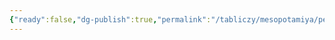 ```yaml
---
{"ready":false,"dg-publish":true,"permalink":"/tabliczy/mesopotamiya/pechat/","dgPassFrontmatter":true}
---
```



